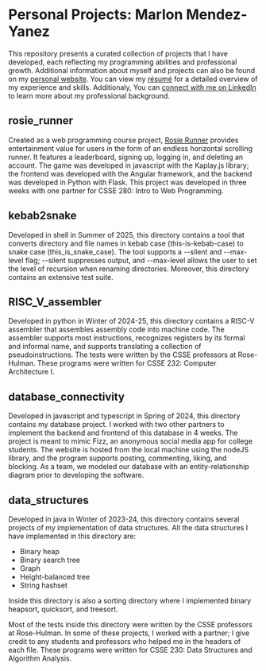 # Personal Projects: Marlon Mendez-Yanez
This repository presents a curated collection of projects that I have developed, each reflecting my programming abilities and professional growth. Additional information
about myself and projects can also be found on my [personal website](https://rhit-mendezm.github.io/). You can view my 
[résumé](./Marlon%20O.%20Mendez-Yanez%20-%20Software%20Engineering%20Resume.pdf) for a detailed overview of my experience and skills. Additionaly, You can 
[connect with me on LinkedIn](https://www.linkedin.com/in/marlon-mendez-yanez) to learn more about my professional background.

## **rosie_runner** 
Created as a web programming course project, [Rosie Runner](https://github.com/rhit-csse280/final-project-s25_107) provides entertainment value for users in the form of an endless 
horizontal scrolling runner. It features a leaderboard, signing up, logging in, and deleting an account. The game was developed in javascript with the Kaplay.js library; 
the frontend was developed with the Angular framework, and the backend was developed in Python with Flask. This project was developed in three weeks with one partner for 
CSSE 280: Intro to Web Programming.

## **kebab2snake**
Developed in shell in Summer of 2025, this directory contains a tool that converts directory and file names in kebab case (this-is-kebab-case) to snake case (this_is_snake_case).
The tool supports a --silent and --max-level flag; --silent suppresses output, and --max-level allows the user to set the level of recursion when renaming directories. Moreover,
this directory contains an extensive test suite.

## **RISC_V_assembler**
Developed in python in Winter of 2024-25, this directory contains a RISC-V assembler that assembles assembly code into machine code.
The assembler supports most instructions, recognizes registers by its formal and informal name, and supports translating a collection of pseudoinstructions.
The tests were written by the CSSE professors at Rose-Hulman. These programs were written for CSSE 232: Computer Architecture I.

## **database_connectivity** 
Developed in javascript and typescript in Spring of 2024, this directory contains my database project. I worked with two other partners to implement
the backend and frontend of this database in 4 weeks. The project is meant to mimic Fizz, an anonymous social media app for college students. The website is hosted from the local machine
using the nodeJS library, and the program supports posting, commenting, liking, and blocking. As a team, we modeled our database with an entity-relationship diagram prior to developing the
software.

## **data_structures** 
Developed in java in Winter of 2023-24, this directory contains several projects of my implementation of data structures. All the data structures
I have implemented in this directory are:
* Binary heap
* Binary search tree
* Graph
* Height-balanced tree
* String hashset

Inside this directory is also a sorting directory where I implemented binary heapsort, quicksort, and treesort. 

Most of the tests inside this directory were written by the CSSE professors at Rose-Hulman. In some of these projects, I worked with a partner; I give credit to any 
students and professors who helped me in the headers of each file. These programs were written for CSSE 230: Data Structures and Algorithm Analysis.
